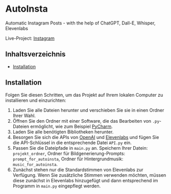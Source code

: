 # AutoInsta
Automatic Instagram Posts - with the help of ChatGPT, Dall-E, Whisper, Elevenlabs

Live-Project: [Instagram](https://www.instagram.com/mythsfromspace/)

## Inhaltsverzeichnis

- [Installation](#installation)

## Installation

Folgen Sie diesen Schritten, um das Projekt auf Ihrem lokalen Computer zu installieren und einzurichten:

1. Laden Sie alle Dateien herunter und verschieben Sie sie in einen Ordner Ihrer Wahl.
2. Öffnen Sie den Ordner mit einer Software, die das Bearbeiten von `.py`-Dateien ermöglicht, wie zum Beispiel [PyCharm](https://www.jetbrains.com/pycharm/).
3. Laden Sie alle benötigten Bibliotheken herunter.
4. Besorgen Sie sich die APIs von [OpenAI](https://beta.openai.com/signup/) und [Elevenlabs](https://www.eleven-labs.com/) und fügen Sie die API-Schlüssel in die entsprechende Datei `API.py` ein.
5. Passen Sie die Dateipfade in `main.py` an. Speichern Ihrer Datein: `projekt_ordner`, Ordner für Bildgenerierung-Prompts: `prompt_for_autoinsta`, Ordner für Hintergrundmusik: `music_for_autoinsta`.
6. Zunächst stehen nur die Standardstimmen von Elevenlabs zur Verfügung. Wenn Sie zusätzliche Stimmen verwenden möchten, müssen diese zunächst in Elevenlabs hinzugefügt und dann entsprechend im Programm in `main.py` eingepflegt werden.
